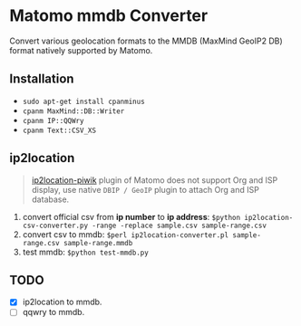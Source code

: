 # Matomo mmdb Converter

Convert various geolocation formats to the MMDB (MaxMind GeoIP2 DB) format natively supported by Matomo.

## Installation

* `sudo apt-get install cpanminus`
* `cpanm MaxMind::DB::Writer`
* `cpanm IP::QQWry`
* `cpanm Text::CSV_XS`

## ip2location

> [ip2location-piwik](https://github.com/ip2location/ip2location-piwik) plugin of Matomo
> does not support Org and ISP display, use native `DBIP / GeoIP` plugin to attach Org and ISP database.

1. convert official csv from **ip number** to **ip address**: `$python ip2location-csv-converter.py -range -replace sample.csv sample-range.csv`
2. convert csv to mmdb: `$perl ip2location-converter.pl sample-range.csv sample-range.mmdb`   
3. test mmdb: `$python test-mmdb.py`

## TODO

* [x] ip2location to mmdb.
* [ ] qqwry to mmdb.
